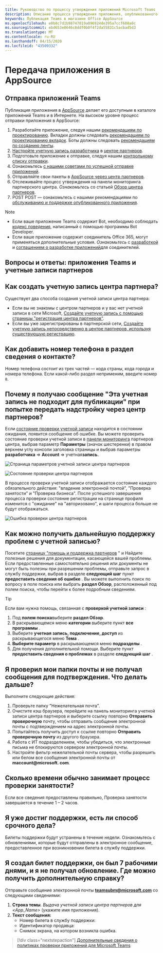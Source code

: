 ```yaml
---
title: Руководство по процессу утверждения приложений Microsoft Teams
description: Описание процесса утверждения приложения, опубликованного в магазине приложений Microsoft Teams
keywords: Публикация Teams в магазине Office AppSource
ms.openlocfilehash: e0b8c7d1b98747019a096924de395a7ccf608a0c
ms.sourcegitcommit: ebd653e0646c8ddf0b0f4f2da55831c5acbad5d3
ms.translationtype: MT
ms.contentlocale: ru-RU
ms.lasthandoff: 04/15/2020
ms.locfileid: "43509332"
---
```

# <a name="submit-your-app-to-appsource"></a>Передача приложения в AppSource

## <a name="teams-app-submission"></a>Отправка приложений Teams

Публикация приложения в [AppSource](https://appsource.microsoft.com) делает его доступным в каталоге приложений Teams и в Интернете. На высоком уровне процесс отправки приложения в AppSource:

1. Разработайте приложение, следуя нашим [рекомендациям по проектированию](~/concepts/design/understand-use-cases.md). Вкладки должны следовать [рекомендациям по проектированию вкладок](~/tabs/design/tabs.md). Боты должны следовать [рекомендациям по созданию ленты](~/bots/design/bots.md).
1. [Настройте учетную запись разработчика](/office/dev/store/open-a-developer-account) в [центре партнеров](https://support.microsoft.com/help/4499930/partner-center-overview).
1. Подготовьте приложение к отправке, следуя нашим [контрольному списку отправки](~/concepts/deploy-and-publish/appsource/prepare/submission-checklist.md).
1. Ознакомьтесь [с нашими советами по успешной отправке приложений](~/concepts/deploy-and-publish/appsource/prepare/frequently-failed-cases.md).
1. Отправляйте свои пакеты в [AppSource через центр партнеров](/office/dev/store/use-partner-center-to-submit-to-appsource).
1. Отслеживайте процесс утверждения на панели мониторинга партнерского центра. *Ознакомьтесь* со статьей [Обзор центра партнеров](https://support.microsoft.com/help/4499930/partner-center-overview).
1. POST POST — ознакомьтесь с нашими рекомендациями по [обслуживанию и поддержке опубликованного приложения](~/concepts/deploy-and-publish/appsource/post-publish/overview.md).

>[!NOTE]
>
> * Если ваше приложение Teams содержит Bot, необходимо соблюдать [кодекс поведения](https://aka.ms/bf-conduct), написанный с помощью программы Bot Developer.
> * Если ваше приложение содержит соединитель Office 365, могут применяться дополнительные условия. *Ознакомьтесь* с [разработкой](https://aka.ms/connectorsdashboard) и [соглашением о разработке приложений](https://sellerdashboard.microsoft.com/Assets/Content/Agreements/Office_Store_Seller_Agreement_20120927.htm)для соединителей.

## <a name="faqs--teams-apps-and-partner-accounts"></a>**Вопросы и ответы: приложения Teams и учетные записи партнеров**

## <a name="how-do-i-create-a-partner-center-account"></a>Как создать учетную запись центра партнера?

Существует два способа создания учетной записи центра партнера:

* Если вы не знакомы с центром партнеров и у вас нет учетной записи в сети Microsoft, [Создайте учетную запись с помощью страницы "регистрация центра партнеров"](/office/dev/store/open-a-developer-account#create-an-account-using-an-existing-partner-center-enrollment).
* Если вы уже зарегистрированы в партнерской сети, [Создайте учетную запись непосредственно в центре партнеров, используя существующую регистрацию](/office/dev/store/).

## <a name="how-do-i-add-my-phone-number-to-the-contact-info-section"></a>Как добавить номер телефона в раздел сведения о контакте?

Номер телефона состоит из трех частей — кода страны, кода города и номера телефона. Если какой-либо раздел неприменим, введите номер `0`.

## <a name="why-do-i-get-the-message-this-account-is-not-publish-eligible-when-i-try-to-submit-my-add-in-through-partner-center"></a>Почему я получаю сообщение "Эта учетная запись не подходит для публикации" при попытке передать надстройку через центр партнеров?

Если [состояние проверки учетной записи](/partner-center/verification-responses) находится в состоянии ожидания, появится сообщение об ошибке. Вы можете проверить состояние проверки учетной записи в [панели мониторинга](https://partner.microsoft.com/dashboard) партнеров центра, выбрав параметр **Параметры** (значок шестеренки) в правом верхнем углу консоли заголовка страницы и выбрав параметры **разработчика** => **Account**  => учетная**запись.**

![Страница параметров учетной записи центра партнеров](../../../assets/images/partner-center-accts-page.png)

![Состояние проверки центра партнеров](../../../assets/images/partner-center-verification-status.png)

В процессе проверки учетной записи отображается состояние каждого обязательного действия: "владение электронной почтой", "Проверка занятости" и "Проверка бизнеса". После успешного завершения процесса проверки состояние регистрации на странице профиля изменится с "ожидание" на "авторизовано", и шаги процесса больше не будут отображаться.

![Ошибка проверки центра партнеров](../../../assets/images/partner-center-acct-verification-error.png)

## <a name="how-i-do-get-further-support-for-my-account-related-issues"></a>Как можно получить дальнейшую поддержку проблем с учетной записью?

Посетите [страницу "помощь и поддержка партнеров](https://aka.ms/marketplacepublishersupport) " и Найдите полезные решения для документации, касающейся вашей проблемы. Если предоставленные самостоятельно решения или документы не могут быть полезны при разрешении проблемы, отправьте запрос в службу поддержки, выбрав в разделе **следующий шаг** пункт **предоставить сведения об ошибке** . Вы можете выполнить поиск по вопросу в поле поиска или выбрать **раздел Обзор**, расположенный под полем поиска, чтобы перейти к более подробным сведениям.

> [!TIP]
> Если вам нужна помощь, связанная с **проверкой учетной записи** :
>
>1. Под **полем поиска**выберите **раздел Обзор**.
>1. В раскрывающемся меню **категории** выберите пункт **все программы** .
> 1. Выберите **учетная запись, подключение, доступ** из раскрывающегося меню **Тема** .
>1. **Выберите параметр** в раскрывающемся меню **подразделы** .
>1. Для получения дополнительной помощи. Выберите пункт **предоставить сведения о проблемах** в разделе **следующий шаг** .
>

## <a name="ive-checked-my-mail-folders-and-havent-received-the-verification-email-what--should-i-do-next"></a>Я проверил мои папки почты и не получал сообщения для подтверждения. Что делать дальше?

Выполните следующие действия:

1. Проверьте папку "Нежелательная почта".
1. Очистите кэш браузера, перейдите на панель мониторинга учетной записи центра партнеров и выберите ссылку повторно **Отправить проверочную** почту, чтобы отправить сообщение электронной почты с подтверждением на адрес электронной почты.
1. Попытайтесь получить доступ к ссылке повторно **Отправить проверочную почту** из другого браузера.
1. Работа с ИТ подразделением, чтобы убедиться, что электронные письма не блокируются сервером электронной почты.
1. Настройте фильтр нежелательной почты сервера, чтобы разрешить или белом все сообщения электронной почты от **maccount@microsoft.<span> </span> com**.

## <a name="how-long-does-the-employment-verification-process-usually-take"></a>Сколько времени обычно занимает процесс проверки занятости?

Если все сведения предоставлены правильно, Проверка занятости завершается в течение 1 – 2 часов.

## <a name="ive-already-reached-out-to-support-is-there-a-way-to-expedite-my-case"></a>Я уже достиг поддержки, есть ли способ срочного дела?

Билеты поддержки будут устранены в течение недели. Ознакомьтесь с обновлениями, которые будут отправлены в электронное сообщение, предоставленное при возникновении билета в службу поддержки.

## <a name="ive-created-a-support-ticket-it-has-been-7-business-days-and-i-havent-received-an-update-where-can-i-get-additional-help"></a>Я создал билет поддержки, он был 7 рабочими днями, и я не получал обновление. Где можно получить дополнительную справку?

Отправьте сообщение электронной почты **<teamsubm@microsoft.com>** со следующими сведениями:

1. **Строка темы**. *Выдача учетной записи центра партнеров для <App_Name>* (укажите имя приложения).
2. **Текст сообщения:**
    * Номер билета в службу поддержки:
    * Идентификатор продавца:
    * Снимок экрана, на котором возникла ошибка.

> [!div class="nextstepaction"]
> [Дополнительные сведения о политиках проверки приложений для Microsoft Teams](/office/dev/store/validation-policies#14-microsoft-teams-apps)
